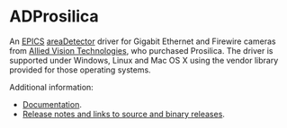 ADProsilica
===========
An 
[EPICS](http://www.aps.anl.gov/epics/) 
[areaDetector](http://cars.uchicago.edu/software/epics/areaDetector.html) 
driver for Gigabit Ethernet and Firewire cameras from 
[Allied Vision Technologies](http://www.alliedvisiontech.com), 
who purchased Prosilica. 
The driver is supported under Windows, Linux and Mac OS X using the 
vendor library provided for those operating systems.

Additional information:
* [Documentation](http://cars.uchicago.edu/software/epics/prosilicaDoc.html).
* [Release notes and links to source and binary releases](RELEASE.md).

